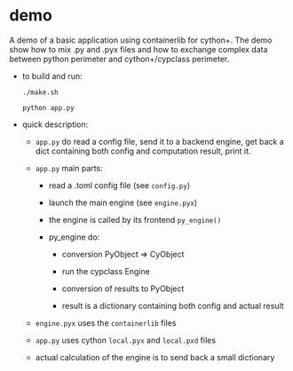 # demo

A demo of a basic application using containerlib for cython+.
The demo show how to mix .py and .pyx files and how to exchange complex data between
python perimeter and cython+/cypclass perimeter.


- to build and run:

    `./make.sh`

    `python app.py`


- quick description:

    - `app.py` do read a config file, send it to a backend engine, get back
      a dict containing both config and computation result, print it.

    - `app.py` main parts:

      - read a .toml config file (see `config.py`)

      - launch the main engine (see `engine.pyx`)

      - the engine is called by its frontend `py_engine()`

      - py_engine do:

          - conversion PyObject => CyObject

          - run the cypclass Engine

          - conversion of results to PyObject

          - result is a dictionary containing both config and actual result

    - `engine.pyx` uses the `containerlib` files

    - `app.py` uses cython `local.pyx` and `local.pxd` files

    - actual calculation of the engine is to send back a small dictionary
